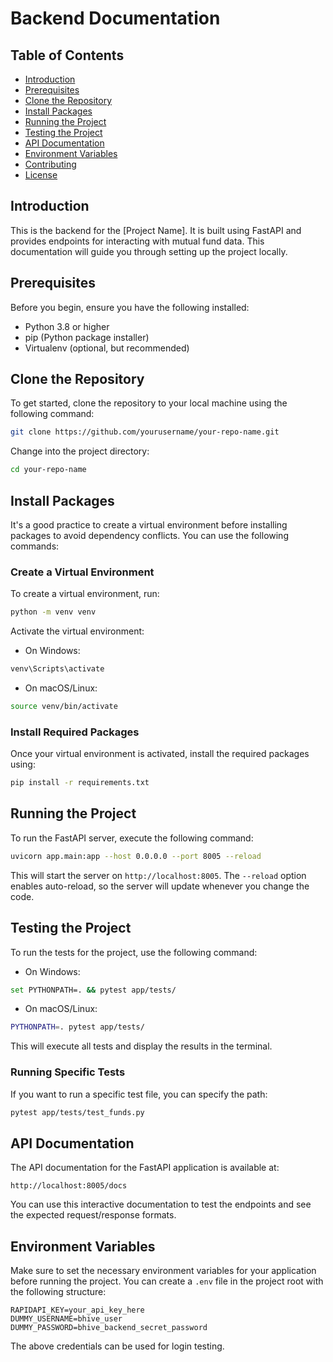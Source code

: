 # Backend Documentation

## Table of Contents
- [Introduction](#introduction)
- [Prerequisites](#prerequisites)
- [Clone the Repository](#clone-the-repository)
- [Install Packages](#install-packages)
- [Running the Project](#running-the-project)
- [Testing the Project](#testing-the-project)
- [API Documentation](#api-documentation)
- [Environment Variables](#environment-variables)
- [Contributing](#contributing)
- [License](#license)

## Introduction
This is the backend for the [Project Name]. It is built using FastAPI and provides endpoints for interacting with mutual fund data. This documentation will guide you through setting up the project locally.

## Prerequisites
Before you begin, ensure you have the following installed:
- Python 3.8 or higher
- pip (Python package installer)
- Virtualenv (optional, but recommended)

## Clone the Repository
To get started, clone the repository to your local machine using the following command:

```bash
git clone https://github.com/yourusername/your-repo-name.git
```

Change into the project directory:

```bash
cd your-repo-name
```

## Install Packages
It's a good practice to create a virtual environment before installing packages to avoid dependency conflicts. You can use the following commands:

### Create a Virtual Environment
To create a virtual environment, run:

```bash
python -m venv venv
```

Activate the virtual environment:

- On Windows:

```bash
venv\Scripts\activate
```

- On macOS/Linux:

```bash
source venv/bin/activate
```

### Install Required Packages
Once your virtual environment is activated, install the required packages using:

```bash
pip install -r requirements.txt
```

## Running the Project
To run the FastAPI server, execute the following command:

```bash
uvicorn app.main:app --host 0.0.0.0 --port 8005 --reload
```

This will start the server on `http://localhost:8005`. The `--reload` option enables auto-reload, so the server will update whenever you change the code.

## Testing the Project
To run the tests for the project, use the following command:

- On Windows:

```bash
set PYTHONPATH=. && pytest app/tests/
```

- On macOS/Linux:

```bash
PYTHONPATH=. pytest app/tests/
```

This will execute all tests and display the results in the terminal.

### Running Specific Tests
If you want to run a specific test file, you can specify the path:

```bash
pytest app/tests/test_funds.py
```

## API Documentation
The API documentation for the FastAPI application is available at:

```
http://localhost:8005/docs
```

You can use this interactive documentation to test the endpoints and see the expected request/response formats.

## Environment Variables
Make sure to set the necessary environment variables for your application before running the project. You can create a `.env` file in the project root with the following structure:

```
RAPIDAPI_KEY=your_api_key_here
DUMMY_USERNAME=bhive_user
DUMMY_PASSWORD=bhive_backend_secret_password
```

The above credentials can be used for login testing.
